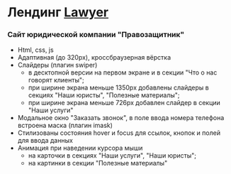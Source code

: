 # Лендинг [Lawyer](https://elent15.github.io/lawyer)

### Сайт юридической компании "Правозащитник"

* Html, css, js
* Адаптивная (до 320px), кроссбраузерная вёрстка
* Слайдеры (плагин swiper)
  * в десктопной версии на первом экране и в секции "Что о нас говорят клиенты";
  * при ширине экрана меньше 1350px добавлены слайдеры в секциях "Наши юристы", "Полезные материалы";
  * при ширине экрана меньше 726px добавлен слайдер в секции "Наши услуги"
* Модальное окно "Заказать звонок", в поле ввода номера телефона встроена маска (плагин imask)
* Стилизованы состояния hover и focus для ссылок, кнопок и полей для ввода данных
* Анимация при наведении курсора мыши 
  * на карточки в секциях "Наши услуги", "Наши юристы";
  * на картинки в секции "Полезные материалы"

